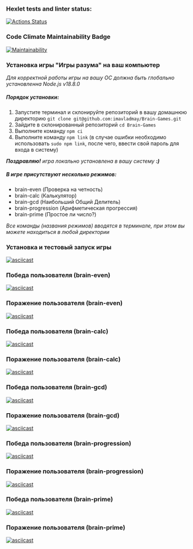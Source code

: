 ### Hexlet tests and linter status:
[![Actions Status](https://github.com/thevladmay/frontend-project-44/workflows/hexlet-check/badge.svg)](https://github.com/thevladmay/frontend-project-44/actions)
### Code Climate Maintainability Badge
[![Maintainability](https://api.codeclimate.com/v1/badges/84d188118682fb688e6c/maintainability)](https://codeclimate.com/github/imavladmay/Brain-Games/maintainability)

### Установка игры "Игры разума" на ваш компьютер

*Для корректной работы игры на вашу ОС должна быть глобально установленна Node.js v18.8.0*

##### Порядок установки:
1. Запустите терминал и склонируйте репозиторий в вашу домашнюю директорию
```git clone git@github.com:imavladmay/Brain-Games.git```
2. Зайдите в склонированный репозиторий ```cd Brain-Games```
3. Выполните команду ```npm ci```
4. Выполните команду ```npm link``` (в случае ошибки необходимо использовать ```sudo npm link```, после чего, ввести свой пароль для входа в систему)

***Поздравляю!*** *игра локально установлена в вашу систему* ***:)***

##### В игре присутствуют несколько режимов:
- brain-even (Проверка на четность)
- brain-calc (Калькулятор)
- brain-gcd (Наибольший Общий Делитель)
- brain-progression (Арифметическая прогрессия)
- brain-prime (Простое ли число?)

*Все команды (названия режимов) вводятся в терминале, при этом вы можете находиться в любой директории*

### Установка и тестовый запуск игры

[![asciicast](https://asciinema.org/a/pVfs7f3mpaBarnpztPlKvsyh5.svg)](https://asciinema.org/a/pVfs7f3mpaBarnpztPlKvsyh5)

### Победа пользователя (brain-even)

[![asciicast](https://asciinema.org/a/oA1kZGrT2NP7WXkICeV2CA5M3.svg)](https://asciinema.org/a/oA1kZGrT2NP7WXkICeV2CA5M3)

### Поражение пользователя (brain-even)

[![asciicast](https://asciinema.org/a/dyHGER7oqz0uFYYlbrAsr9BHp.svg)](https://asciinema.org/a/dyHGER7oqz0uFYYlbrAsr9BHp)

### Победа пользователя (brain-calc)

[![asciicast](https://asciinema.org/a/lpLhHeblO0oLTPVwucwLzNj7k.svg)](https://asciinema.org/a/lpLhHeblO0oLTPVwucwLzNj7k)

### Поражение пользователя (brain-calc)

[![asciicast](https://asciinema.org/a/tTCbkeVtjArBfD3D9x2nnQz5G.svg)](https://asciinema.org/a/tTCbkeVtjArBfD3D9x2nnQz5G)

### Победа пользователя (brain-gcd)

[![asciicast](https://asciinema.org/a/OK1RNgn0EsYKqzLj9I3SZv449.svg)](https://asciinema.org/a/OK1RNgn0EsYKqzLj9I3SZv449)

### Поражение пользователя (brain-gcd)

[![asciicast](https://asciinema.org/a/e9cBxhg58XmgAMqdU44Sx9cD1.svg)](https://asciinema.org/a/e9cBxhg58XmgAMqdU44Sx9cD1)

### Победа пользователя (brain-progression)

[![asciicast](https://asciinema.org/a/6Z3y1Wog9Qst5XnHuSLCUpyfg.svg)](https://asciinema.org/a/6Z3y1Wog9Qst5XnHuSLCUpyfg)

### Поражение пользователя (brain-progression)

[![asciicast](https://asciinema.org/a/S6EaHm6lXwr71y6aRuJtJtyCs.svg)](https://asciinema.org/a/S6EaHm6lXwr71y6aRuJtJtyCs)

### Победа пользователя (brain-prime)

[![asciicast](https://asciinema.org/a/7BSZy7EbnlG4ZN5f2YCg91IOr.svg)](https://asciinema.org/a/7BSZy7EbnlG4ZN5f2YCg91IOr)

### Поражение пользователя (brain-prime)

[![asciicast](https://asciinema.org/a/h2qjlPnikjW27M89pkzTGTBxJ.svg)](https://asciinema.org/a/h2qjlPnikjW27M89pkzTGTBxJ)

